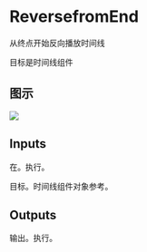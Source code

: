 # ReversefromEnd

从终点开始反向播放时间线

目标是时间线组件

## 图示

![]($-20221218-18283027.png)

## Inputs

在。执行。

目标。时间线组件对象参考。 

## Outputs

输出。执行。
